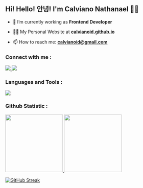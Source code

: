 <!--### Hi there 👋--!>

<!--
**calvianoid/calvianoid** is a ✨ _special_ ✨ repository because its `README.md` (this file) appears on your GitHub profile.

Here are some ideas to get you started:

- 🔭 I’m currently working on ...
- 🌱 I’m currently learning ...
- 👯 I’m looking to collaborate on ...
- 🤔 I’m looking for help with ...
- 💬 Ask me about ...
- 📫 How to reach me: ...
- 😄 Pronouns: ...
- ⚡ Fun fact: ...
-->

<!--[![Typing SVG](https://readme-typing-svg.demolab.com?font=Inter&weight=500&duration=4000&pause=1000&color=58A6FF&vCenter=true&width=435&lines=Hi!+Hello!+안녕!+I'm+Calviano+Nathanael+%F0%9F%91%8B)](https://git.io/typing-svg)-->

## Hi! Hello! 안녕! I'm Calviano Nathanael :wave::grin:

- 🔭 I’m currently working as **Frontend Developer**

- 👨‍💻 My Personal Website at [**calvianoid.github.io**](https://calvianoid.github.io/)

- 📫 How to reach me: **calvianoid@gmail.com**

<h3 align="left">Connect with me :</h3>
<a href="https://www.linkedin.com/in/calviano-nathanael/">
  <img src="https://skillicons.dev/icons?i=linkedin" />
</a>
<a href="https://discordapp.com/users/383043591758675969/">
  <img src="https://skillicons.dev/icons?i=discord" />
</a>

<h3 align="left">Languages and Tools :</h3>
<p align="left">
  <a href="https://skillicons.dev">
    <img src="https://skillicons.dev/icons?i=js,ts,react,next,tailwind,nodejs,git" />
  </a>
</p>

### Github Statistic :
<p align="left">
<a href="https://github.com/calvianoid">
  <img height="180em" src="https://github-readme-stats-eight-theta.vercel.app/api/top-langs/?username=calvianoid&layout=compact&langs_count=8&theme=dracula"/>
  <img height="180em" src="https://github-readme-stats-eight-theta.vercel.app/api?username=calvianoid&show_icons=true&theme=dracula&include_all_commits=true&count_private=true"/>
</a>
</p>

[![GitHub Streak](https://streak-stats.demolab.com?user=calvianoid&theme=dracula)](https://git.io/streak-stats)
